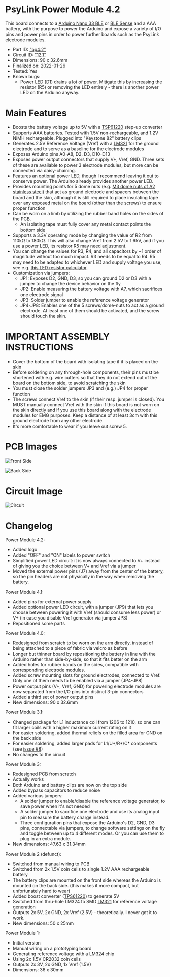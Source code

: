 # PsyLink Power Module 4.2

This board connects to a [Arduino Nano 33 BLE](https://docs.arduino.cc/hardware/nano-33-ble) or [BLE Sense](https://docs.arduino.cc/hardware/nano-33-ble-sense) and a AAA battery, with the purpose to power the Arduino and expose a variety of I/O pins and power pins in order to power further boards such as the PsyLink electrode modules.

- Part ID: ["bp4.2"](https://psylink.me/bp4.2/)
- Circuit ID: ["12.1"](https://psylink.me/c12.1/)
- Dimensions: 90 x 32.6mm
- Finalized on: 2022-01-26
- Tested: Yes
- Known bugs:
    - Power LED (D1) drains a lot of power. Mitigate this by increasing the resistor (R5) or removing the LED entirely - there is another power LED on the Arduino anyway.

# Main Features

- Boosts the battery voltage up to 5V with a [TSP61220](https://www.ti.com/product/de-de/TPS61220) step-up converter
- Supports AAA batteries. Tested with 1.5V non-rechargeable, and 1.2V NiMH rechargeable. Plugged into "Keystone 82" battery clips
- Generates 2.5V Reference Voltage (Vref) with a [LM321](https://www.ti.com/product/LM321) for the ground electrode and to serve as a baseline for the electrode modules
- Exposes Arduino pins A0-A8, D2, D3, D10-D13
- Exposes power output connectors that supply V+, Vref, GND. Three sets of these are available to power 3 electrode modules, but more can be connected via daisy-chaining.
- Features an optional power LED, though I recommend leaving it out to conserve power. The Arduino already provides another power LED.
- Provides mounting points for 5 dome nuts (e.g. [M3 dome nuts of A2 stainless steel](https://www.schraubenking.at/M3-Hutmutter-DIN1587-Edelstahl-A2-P002263)) that act as ground electrode and spacers between the board and the skin, although it is still required to place insulating tape over any exposed metal on the board (other than the screws) to ensure proper function
- Can be worn on a limb by utilizing the rubber band holes on the sides of the PCB.
    -  An isolating tape must fully cover any metal contact points the bottom side
- Supports a 3.3V operating mode by changing the value of R2 from 110kΩ to 180kΩ. This will also change Vref from 2.5V to 1.65V, and if you use a power LED, its resistor R5 may need adjustment.
- You can change the values for R3, R4, and all capacitors by ~1 order of magnitude without too much impact. R3 needs to be equal to R4. R5 may need to be adapted to whichever LED and supply voltage you use, see e.g. [this LED resistor calculator](https://www.allaboutcircuits.com/tools/led-resistor-calculator/).
- Customization via jumpers:
    - JP1: Exposes D2, GND, D3, so you can ground D2 or D3 with a jumper to change the device behavior on the fly
    - JP2: Enable measuring the battery voltage with A7, which sacrifices one electrode signal
    - JP3: Solder jumper to enable the reference voltage generator
    - JP4-JP8: Enables one of the 5 screws/dome-nuts to act as a ground electrode. At least one of them should be activated, and the screw should touch the skin.

# IMPORTANT ASSEMBLY INSTRUCTIONS

- Cover the bottom of the board with isolating tape if it is placed on the skin
- Before soldering on any through-hole components, their pins must be shortened with e.g. wire cutters so that they do not extend out of the board on the bottom side, to avoid scratching the skin
- You must close the solder jumpers JP3 and (e.g.) JP4 for proper function
- The screws connect Vref to the skin (if their resp. jumper is closed). You MUST manually connect Vref with the skin if this board is not worn on the skin directly and if you use this board along with the electrode modules for EMG purposes. Keep a distance of at least 3cm with this ground electrode from any other electrode.
- It's more comfortable to wear if you leave out screw 5.

# PCB Images

![Front Side](https://psylink.me/img/boards/bp4.2.png)

![Back Side](https://psylink.me/img/boards/bp4.2_back.png)

# Circuit Image

![Circuit](https://psylink.me/img/circuits/c12.1.png)

# Changelog

Power Module 4.2:

- Added logo
- Added "OFF" and "ON" labels to power switch
- Simplified power LED circuit: it is now always connected to V+ instead of giving you the choice between V+ and Vref via a jumper
- Moved the external power pins (J7) away from the center of the battery, so the pin headers are not physically in the way when removing the battery.

Power Module 4.1:

- Added pins for external power supply
- Added optional power LED circuit, with a jumper (JP9) that lets you choose between powering it with Vref (should consume less power) or V+ (in case you disable Vref generator via jumper JP3)
- Repositioned some parts

Power Module 4.0:

- Redesigned from scratch to be worn on the arm directly, instead of being attached to a piece of fabric via velcro as before
- Longer but thinner board by repositioning the battery in line with the Arduino rather than side-by-side, so that it fits better on the arm
- Added holes for rubber bands on the sides, compatible with corresponding electrode modules.
- Added screw mounting slots for ground electrodes, connected to Vref. Only one of them needs to be enabled via a jumper (JP4-JP8)
- Power output pins (V+, Vref, GND) for powering electrode modules are now separated from the I/O pins into distinct 3-pin connectors
- Added a third set of power output pins
- New dimensions: 90 x 32.6mm

Power Module 3.1:

- Changed package for L1 inductance coil from 1206 to 1210, so one can fit larger coils with a higher maximum current rating on it
- For easier soldering, added thermal reliefs on the filled area for GND on the back side
- For easier soldering, added larger pads for L1/U*/R*/C* components (see [issue #8](https://codeberg.org/psylink/psylink/issues/8))
- No changes to the circuit

Power Module 3:

- Redesigned PCB from scratch
- Actually works
- Both Arduino and battery clips are now on the top side
- Added bypass capacitors to reduce noise
- Added various jumpers:
    - A solder jumper to enable/disable the reference voltage generator, to save power when it's not needed
    - A solder jumper to sacrifice one electrode and use its analog input pin to measure the battery charge instead.
    - Three configuration pins that expose the Arduino's D2, GND, D3 pins, connectable via jumpers, to change software settings on the fly and toggle between up to 4 different modes. Or you can use them to plug in an extra module.
- New dimensions: 47.63 x 31.34mm

Power Module 2 (defunct):

- Switched from manual wiring to PCB
- Switched from 2x 1.5V coin cells to single 1.2V AAA rechargeable battery
- The battery clips are mounted on the front side whereas the Arduino is mounted on the back side. (this makes it more compact, but unfortunately hard to wear)
- Added boost converter ([TPS61220](https://www.ti.com/product/de-de/TPS61220)) to generate 5V
- Switched from thru-hole LM324 to SMD [LM321](https://www.ti.com/product/LM321) for reference voltage generation
- Outputs 2x 5V, 2x GND, 2x Vref (2.5V) - theoretically. I never got it to work.
- New dimensions: 50 x 25mm

Power Module 1:

- Initial version
- Manual wiring on a prototyping board
- Generating reference voltage with a LM324 chip
- Using 2x 1.5V CR2032 coin cells
- Outputs 2x 3V, 2x GND, 1x Vref (1.5V)
- Dimensions: 36 x 30mm
